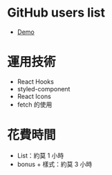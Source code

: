 # GitHub users list

- [Demo](https://codesandbox.io/s/github-list-n4kbks)

# 運用技術

- React Hooks
- styled-component
- React Icons
- fetch 的使用

# 花費時間

- List：約莫 1 小時
- bonus + 樣式：約莫 3 小時
